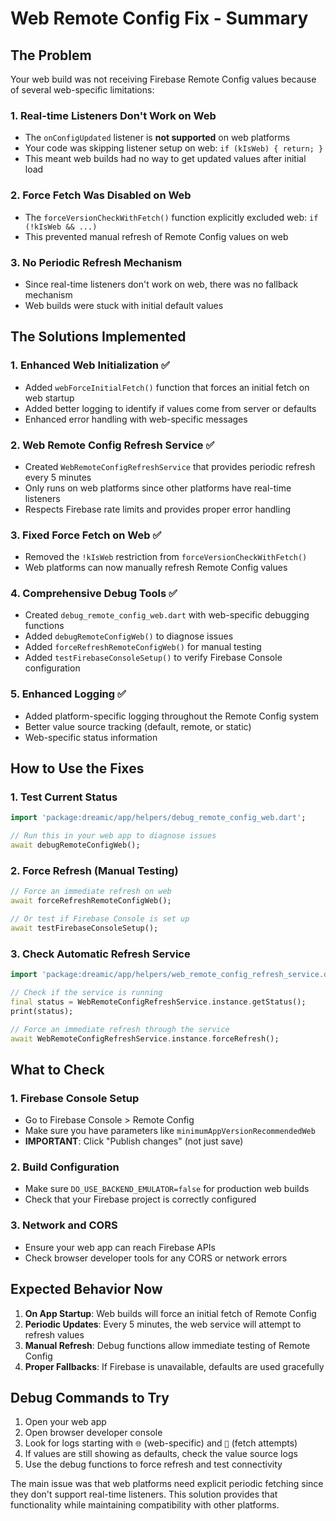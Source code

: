 # Web Remote Config Fix - Summary

## The Problem

Your web build was not receiving Firebase Remote Config values because of several web-specific limitations:

### 1. **Real-time Listeners Don't Work on Web**
- The `onConfigUpdated` listener is **not supported** on web platforms
- Your code was skipping listener setup on web: `if (kIsWeb) { return; }`
- This meant web builds had no way to get updated values after initial load

### 2. **Force Fetch Was Disabled on Web**
- The `forceVersionCheckWithFetch()` function explicitly excluded web: `if (!kIsWeb && ...)`
- This prevented manual refresh of Remote Config values on web

### 3. **No Periodic Refresh Mechanism**
- Since real-time listeners don't work on web, there was no fallback mechanism
- Web builds were stuck with initial default values

## The Solutions Implemented

### 1. **Enhanced Web Initialization** ✅
- Added `webForceInitialFetch()` function that forces an initial fetch on web startup
- Added better logging to identify if values come from server or defaults
- Enhanced error handling with web-specific messages

### 2. **Web Remote Config Refresh Service** ✅
- Created `WebRemoteConfigRefreshService` that provides periodic refresh every 5 minutes
- Only runs on web platforms since other platforms have real-time listeners
- Respects Firebase rate limits and provides proper error handling

### 3. **Fixed Force Fetch on Web** ✅
- Removed the `!kIsWeb` restriction from `forceVersionCheckWithFetch()`
- Web platforms can now manually refresh Remote Config values

### 4. **Comprehensive Debug Tools** ✅
- Created `debug_remote_config_web.dart` with web-specific debugging functions
- Added `debugRemoteConfigWeb()` to diagnose issues
- Added `forceRefreshRemoteConfigWeb()` for manual testing
- Added `testFirebaseConsoleSetup()` to verify Firebase Console configuration

### 5. **Enhanced Logging** ✅
- Added platform-specific logging throughout the Remote Config system
- Better value source tracking (default, remote, or static)
- Web-specific status information

## How to Use the Fixes

### 1. **Test Current Status**
```dart
import 'package:dreamic/app/helpers/debug_remote_config_web.dart';

// Run this in your web app to diagnose issues
await debugRemoteConfigWeb();
```

### 2. **Force Refresh (Manual Testing)**
```dart
// Force an immediate refresh on web
await forceRefreshRemoteConfigWeb();

// Or test if Firebase Console is set up
await testFirebaseConsoleSetup();
```

### 3. **Check Automatic Refresh Service**
```dart
import 'package:dreamic/app/helpers/web_remote_config_refresh_service.dart';

// Check if the service is running
final status = WebRemoteConfigRefreshService.instance.getStatus();
print(status);

// Force an immediate refresh through the service
await WebRemoteConfigRefreshService.instance.forceRefresh();
```

## What to Check

### 1. **Firebase Console Setup**
- Go to Firebase Console > Remote Config
- Make sure you have parameters like `minimumAppVersionRecommendedWeb`
- **IMPORTANT**: Click "Publish changes" (not just save)

### 2. **Build Configuration**
- Make sure `DO_USE_BACKEND_EMULATOR=false` for production web builds
- Check that your Firebase project is correctly configured

### 3. **Network and CORS**
- Ensure your web app can reach Firebase APIs
- Check browser developer tools for any CORS or network errors

## Expected Behavior Now

1. **On App Startup**: Web builds will force an initial fetch of Remote Config
2. **Periodic Updates**: Every 5 minutes, the web service will attempt to refresh values
3. **Manual Refresh**: Debug functions allow immediate testing of Remote Config
4. **Proper Fallbacks**: If Firebase is unavailable, defaults are used gracefully

## Debug Commands to Try

1. Open your web app
2. Open browser developer console
3. Look for logs starting with `🌐` (web-specific) and `🔄` (fetch attempts)
4. If values are still showing as defaults, check the value source logs
5. Use the debug functions to force refresh and test connectivity

The main issue was that web platforms need explicit periodic fetching since they don't support real-time listeners. This solution provides that functionality while maintaining compatibility with other platforms.
